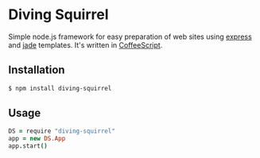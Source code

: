 # Diving Squirrel

Simple node.js framework for easy preparation of web sites using [express](https://www.npmjs.com/package/express) and [jade](https://www.npmjs.com/package/jade) templates. 
It's written in [CoffeeScript](http://coffeescript.org/).

## Installation

```bash
$ npm install diving-squirrel
```

## Usage
```coffeescript
DS = require "diving-squirrel"
app = new DS.App
app.start()
```